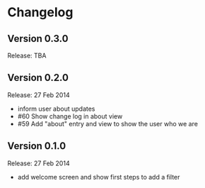 Changelog
=========

Version 0.3.0
-------------

Release: TBA


Version 0.2.0
-------------

Release: 27 Feb 2014

* inform user about updates
* #60 Show change log in about view
* #59 Add "about" entry and view to show the user who we are

Version 0.1.0
-------------

Release: 27 Feb 2014

* add welcome screen and show first steps to add a filter

